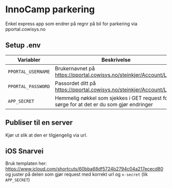 # InnoCamp parkering

Enkel express app som endrer på regnr på bil for parkering via pportal.cowisys.no

## Setup .env

| Variabler          | Beskrivelse                                                                               |
| ------------------ | ----------------------------------------------------------------------------------------- |
| `PPORTAL_USERNAME` | Brukernavnet på https://pportal.cowisys.no/steinkjer/Account/Login                        |
| `PPORTAL_PASSWORD` | Passordet ditt på https://pportal.cowisys.no/steinkjer/Account/Login                      |
| `APP_SECRET`       | Hemmelig nøkkel som sjekkes i GET request for å sørge for at det er du som gjør endringer |

## Publiser til en server

Kjør ut slik at den er tilgjengelig via url.

## iOS Snarvei

Bruk templaten her: https://www.icloud.com/shortcuts/60bba68df5724b2794c04a217ececd80
og juster på delen som gjør request med korrekt url og `x-secret` (lik `APP_SECRET`)
